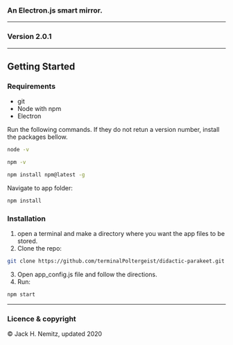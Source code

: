 
### An Electron.js smart mirror.
---
### Version 2.0.1
---

## Getting Started
### Requirements

* git
* Node with npm
* Electron

Run the following commands. If they do not retun a version number, install the packages bellow.

```sh
node -v
```
```sh
npm -v
```

```sh
npm install npm@latest -g
```
Navigate to app folder:
```sh
npm install
```

### Installation
1. open a terminal and make a directory where you want the app files to be stored.
2. Clone the repo:
```sh
git clone https://github.com/terminalPoltergeist/didactic-parakeet.git
```
3. Open app_config.js file and follow the directions.
4. Run:
```sh
npm start
```
---

### Licence & copyright

© Jack H. Nemitz, updated 2020
